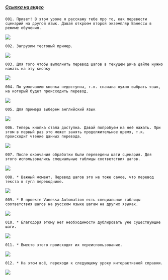 ﻿##### [Ссылка на видео](https://youtu.be/g_tHgb5kGs8)

	001. Привет! В этом уроке я расскажу тебе про то, как перевести сценарий на другой язык. Давай откроем второй экземпляр Ванессы в режиме обучения.

![](https://vanessa-files.do.bit-erp.ru/Doc/1.2.040.1/MD/Глава02/images/001_КнопкаПеревестиСценарий.png)

	002. Загрузим тестовый пример.

![](https://vanessa-files.do.bit-erp.ru/Doc/1.2.040.1/MD/Глава02/images/004_КнопкаПеревестиСценарий.png)

	003. Для того чтобы выполнить перевод шагов в текущем фича файле нужно нажать на эту кнопку

![](https://vanessa-files.do.bit-erp.ru/Doc/1.2.040.1/MD/Глава02/images/008_КнопкаПеревестиСценарий.png)

	004. По умолчанию кнопка недоступна, т.к. сначала нужно выбрать язык, на который будет происходить перевод.

![](https://vanessa-files.do.bit-erp.ru/Doc/1.2.040.1/MD/Глава02/images/020_КнопкаПеревестиСценарий.png)

	005. Для примера выберем английский язык

![](https://vanessa-files.do.bit-erp.ru/Doc/1.2.040.1/MD/Глава02/images/028_КнопкаПеревестиСценарий.png)

	006. Теперь кнопка стала доступна. Давай попробуем на неё нажать. При этом в первый раз это может занять продолжительное время, т.к. происходит чтение данных перевода.

![](https://vanessa-files.do.bit-erp.ru/Doc/1.2.040.1/MD/Глава02/images/032_КнопкаПеревестиСценарий.png)

	007. После окончания обработки были переведены шаги сценария. Для этого использовались специальные таблицы соответствия шагов.

![](https://vanessa-files.do.bit-erp.ru/Doc/1.2.040.1/MD/Глава02/images/041_КнопкаПеревестиСценарий.png)

	008. * Важный момент. Перевод шагов это не тоже самое, что перевод текста в гугл переводчике.

![](https://vanessa-files.do.bit-erp.ru/Doc/1.2.040.1/MD/Глава02/images/044_КнопкаПеревестиСценарий.png)

	009. * В проекте Vanessa Automation есть специальные таблицы соответствия шагов на русском языке шагам на других языках.

![](https://vanessa-files.do.bit-erp.ru/Doc/1.2.040.1/MD/Глава02/images/045_КнопкаПеревестиСценарий.png)

	010. * Благодоря этому нет необходимости дублировать уже существующие шаги.

![](https://vanessa-files.do.bit-erp.ru/Doc/1.2.040.1/MD/Глава02/images/046_КнопкаПеревестиСценарий.png)

	011. * Вместо этого происходит их переиспользование.

![](https://vanessa-files.do.bit-erp.ru/Doc/1.2.040.1/MD/Глава02/images/047_КнопкаПеревестиСценарий.png)

	012. * На этом всё, переходи к следующему уроку интерактивной справки.

![](https://vanessa-files.do.bit-erp.ru/Doc/1.2.040.1/MD/Глава02/images/048_КнопкаПеревестиСценарий.png)
